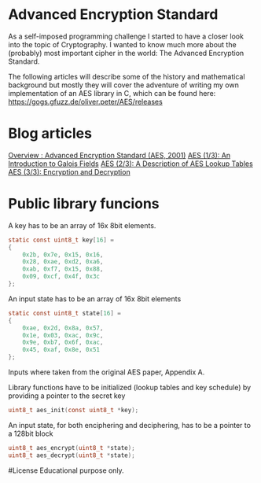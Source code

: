 # Advanced Encryption Standard

As a self-imposed programming challenge I started to have a closer look into the topic of Cryptography. I wanted to know much more about the (probably) most important cipher in the world: The Advanced Encryption Standard.

The following articles will describe some of the history and mathematical background but mostly they will cover the adventure of writing my own implementation of an AES library in C, which can be found here: https://gogs.gfuzz.de/oliver.peter/AES/releases

# Blog articles
[Overview : Advanced Encryption Standard (AES, 2001)](https://www.gfuzz.de/index.php?/archives/16-Overview-Advanced-Encryption-Standard-AES,-2001.html)
[AES (1/3): An Introduction to Galois Fields](https://www.gfuzz.de/index.php?/archives/13-AES-13-An-Introduction-to-Galois-Fields.html)
[AES (2/3): A Description of AES Lookup Tables](https://www.gfuzz.de/index.php?/archives/15-AES-23-A-Description-of-AES-Lookup-Tables.html)
[AES (3/3): Encryption and Decryption](https://www.gfuzz.de/index.php?/archives/14-AES-33-Encryption-and-Decryption.html)

# Public library funcions
A key has to be an array of 16x 8bit elements.
```c
static const uint8_t key[16] =
{
    0x2b, 0x7e, 0x15, 0x16,
    0x28, 0xae, 0xd2, 0xa6,
    0xab, 0xf7, 0x15, 0x88,
    0x09, 0xcf, 0x4f, 0x3c
};
```
An input state has to be an array of 16x 8bit elements
```c
static const uint8_t state[16] =
{
    0xae, 0x2d, 0x8a, 0x57,
    0x1e, 0x03, 0xac, 0x9c,
    0x9e, 0xb7, 0x6f, 0xac,
    0x45, 0xaf, 0x8e, 0x51
};
```
Inputs where taken from the original AES paper, Appendix A.

Library functions have to be initialized (lookup tables and key schedule) by providing a pointer to the secret key
```c
uint8_t aes_init(const uint8_t *key);
```

An input state, for both enciphering and deciphering, has to be a pointer to a 128bit block
```c
uint8_t aes_encrypt(uint8_t *state);
uint8_t aes_decrypt(uint8_t *state);
```
#License
Educational purpose only.